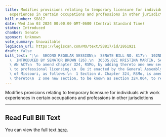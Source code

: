 ```yaml
---
title: Modifies provisions relating to temporary licensure for individuals with work
  experiences in certain occupations and professions in other jurisdictions
bill_number: SB817
date: Wed Jan 03 2024 00:00:00 GMT-0600 (Central Standard Time)
status: Introduced
chamber: Senate
sponsor: Unknown
vote_summary: Unavailable
legiscan_url: https://legiscan.com/MO/text/SB817/id/2861921
draft: false
bill_text: "|\n  SECOND REGULAR SESSION\n  SENATE BILL NO. 817\n  102ND GENERA L ASSEMBLY\n\
  \  INTRODUCED BY SENATOR BROWN (26).\n  3653S.02I KRISTINA MARTIN, Secretary\n \
  \ AN ACT\n  To amend chapter 324, RSMo, by adding thereto one new section relating\
  \ to professional licensing.\n  Be it enacted by the General Assembly of the State\
  \ of Missouri, as follows:\n  1 Section A. Chapter 324, RSMo, is amended by adding\
  \ thereto\n  2 one new section, to be known as section 324.004, to read as"
---
```

Modifies provisions relating to temporary licensure for individuals with work experiences in certain occupations and professions in other jurisdictions

---

## Read Full Bill Text

You can view the full text [here](https://legiscan.com/MO/text/SB817/id/2861921).
